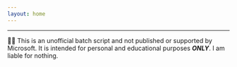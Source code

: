 ```yaml
---
layout: home
---
```



---

🧑‍⚖️ This is an unofficial batch script and not published or supported by Microsoft. It is intended for personal and educational purposes ***ONLY***. I am liable for nothing.

